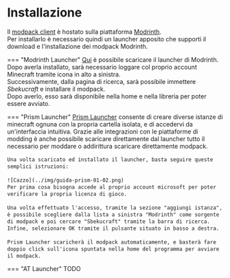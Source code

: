 # Installazione
Il [modpack client](https://modrinth.com/modpack/sbekucraft) è hostato sulla piattaforma [Modrinth](https://modrinth.com).  
Per installarlo è necessario quindi un launcher apposito che supporti il download e l'installazione dei modpack Modrinth.

=== "Modrinth Launcher"
    [Qui](https://modrinth.com/app) è possibile scaricare il launcher di Modrinth.  
    Dopo averla installato, sarà necessario loggare col proprio account Minecraft tramite icona in alto a sinistra.  
    Successivamente, dalla pagina di ricerca, sarà possibile immettere *Sbekucraft* e installare il modpack.  
    Dopo averlo, esso sarà disponibile nella home e nella libreria per poter essere avviato.

=== "Prism Launcher"
    [Prism Launcher](https://prismlauncher.org) consente di creare diverse istanze di minecraft ognuna con la propria cartella isolata, e di accedervi da un'interfaccia intuitiva.
    Grazie alle integrazioni con le piattaforme di modding è anche possibile scaricare direttamente dal launcher tutto il necessario per moddare o addirittura scaricare direttamente modpack.

    Una volta scaricato ed installato il launcher, basta seguire queste semplici istruzioni:

    ![Cazzo](../img/guida-prism-01-02.png)
    Per prima cosa bisogna accede al proprio account microsoft per poter verificare la propria licenza di gioco.

    Una volta effettuato l'accesso, tramite la sezione "aggiungi istanza", è possibile scegliere dalla lista a sinistra "Modrinth" come sorgente di modpack e poi cercare "Sbekucraft" tramite la barra di ricerca.
    Infine, selezionare OK tramite il pulsante situato in basso a destra.

    Prism Launcher scaricherà il modpack automaticamente, e basterà fare doppio click sull'icona spuntata nella home del programma per avviare il modpack.
=== "AT Launcher"
    TODO
